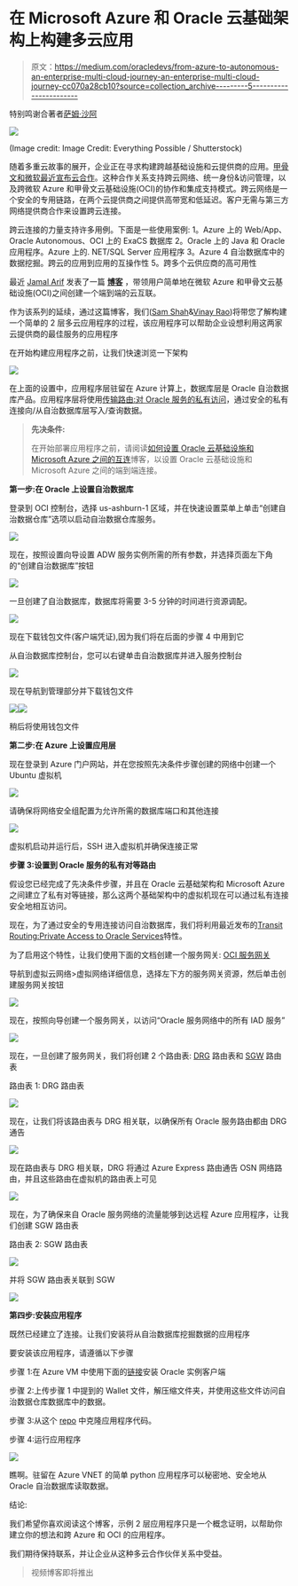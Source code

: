 # 在 Microsoft Azure 和 Oracle 云基础架构上构建多云应用

> 原文：<https://medium.com/oracledevs/from-azure-to-autonomous-an-enterprise-multi-cloud-journey-an-enterprise-multi-cloud-journey-cc070a28cb10?source=collection_archive---------5----------------------->

特别鸣谢合著者[萨姆·沙阿](https://medium.com/u/63e06eaf11a4?source=post_page-----cc070a28cb10--------------------------------)

![](img/cb05e561b558431c1a2b68823aaef4c5.png)

(Image credit: Image Credit: Everything Possible / Shutterstock)

随着多重云故事的展开，企业正在寻求构建跨越基础设施和云提供商的应用。[甲骨文和微软最近宣布云合作](https://blogs.oracle.com/cloud-infrastructure/oracle-microsoft-azure-alliance?source=post_page---------------------------)。这种合作关系支持跨云网络、统一身份&访问管理，以及跨微软 Azure 和甲骨文云基础设施(OCI)的协作和集成支持模式。跨云网络是一个安全的专用链路，在两个云提供商之间提供高带宽和低延迟。客户无需与第三方网络提供商合作来设置跨云连接。

跨云连接的力量支持许多用例。下面是一些使用案例:
1。Azure 上的 Web/App、Oracle Autonomous、OCI 上的 ExaCS 数据库
2。Oracle 上的 Java 和 Oracle 应用程序。Azure 上的. NET/SQL Server 应用程序
3。Azure
4 自治数据库中的数据挖掘。跨云的应用到应用的互操作性
5。跨多个云供应商的高可用性

最近 [Jamal Arif](https://medium.com/u/de35270dbab5?source=post_page-----cc070a28cb10--------------------------------) 发表了一篇 [**博客**](/@j.jamalarif/how-to-setup-the-interconnect-between-oracle-cloud-infrastructure-and-microsoft-azure-da359233e5e9) ，带领用户简单地在微软 Azure 和甲骨文云基础设施(OCI)之间创建一个端到端的云互联。

作为该系列的延续，通过这篇博客，我们([Sam Shah](https://medium.com/u/63e06eaf11a4?source=post_page-----cc070a28cb10--------------------------------)&[Vinay Rao](https://medium.com/u/67948792d94b?source=post_page-----cc070a28cb10--------------------------------))将带您了解构建一个简单的 2 层多云应用程序的过程，该应用程序可以帮助企业设想利用这两家云提供商的最佳服务的应用程序

在开始构建应用程序之前，让我们快速浏览一下架构

![](img/1eab674003b0f0b767ff9c95d1e5e8bf.png)

在上面的设置中，应用程序层驻留在 Azure 计算上，数据库层是 Oracle 自治数据库产品。应用程序层将使用[传输路由:对 Oracle 服务的私有访问](https://docs.cloud.oracle.com/iaas/Content/Network/Tasks/transitroutingoracleservices.htm)，通过安全的私有连接向/从自治数据库层写入/查询数据。

> **先决条件:**
> 
> 在开始部署应用程序之前，请阅读[如何设置 Oracle 云基础设施和 Microsoft Azure 之间的互连](/@j.jamalarif/how-to-setup-the-interconnect-between-oracle-cloud-infrastructure-and-microsoft-azure-da359233e5e9)博客，以设置 Oracle 云基础设施和 Microsoft Azure 之间的端到端连接。

**第一步:在 Oracle 上设置自治数据库**

登录到 OCI 控制台，选择 us-ashburn-1 区域，并在快速设置菜单上单击“创建自治数据仓库”选项以启动自治数据仓库服务。

![](img/e1387acf3d96e5aa2c72bbe2028c3062.png)

现在，按照设置向导设置 ADW 服务实例所需的所有参数，并选择页面左下角的“创建自治数据库”按钮

![](img/03a9597aadaf12766ffd94892b6c8890.png)

一旦创建了自治数据库，数据库将需要 3-5 分钟的时间进行资源调配。

![](img/df69ec9e59ef542cc73d646405457422.png)

现在下载钱包文件(客户端凭证),因为我们将在后面的步骤 4 中用到它

从自治数据库控制台，您可以右键单击自治数据库并进入服务控制台

![](img/a2acd23afd9bbe21cce4b8770ef76d15.png)

现在导航到管理部分并下载钱包文件

![](img/bdaa2b3005478c2d129a5c8af17c83e4.png)![](img/745a74bfda5fb35a05100f83a4df5de7.png)

稍后将使用钱包文件

**第二步:在 Azure 上设置应用层**

现在登录到 Azure 门户网站，并在您按照先决条件步骤创建的网络中创建一个 Ubuntu 虚拟机

![](img/105443e53390313e8c922c949e53ce90.png)

请确保将网络安全组配置为允许所需的数据库端口和其他连接

![](img/f67d2602554b89be377165e793a37bb4.png)

虚拟机启动并运行后，SSH 进入虚拟机并确保连接正常

**步骤 3:设置到 Oracle 服务的私有对等路由**

假设您已经完成了先决条件步骤，并且在 Oracle 云基础架构和 Microsoft Azure 之间建立了私有对等链接，那么这两个基础架构中的虚拟机现在可以通过私有连接安全地相互访问。

现在，为了通过安全的专用连接访问自治数据库，我们将利用最近发布的[Transit Routing:Private Access to Oracle Services](https://docs.cloud.oracle.com/iaas/Content/Network/Tasks/transitroutingoracleservices.htm)特性。

为了启用这个特性，让我们使用下面的文档创建一个服务网关: [OCI 服务网关](https://blogs.oracle.com/cloud-infrastructure/access-oracle-services-privately-with-a-service-gateway)

导航到虚拟云网络>虚拟网络详细信息，选择左下方的服务网关资源，然后单击创建服务网关按钮

![](img/398faf028a3d56f3310ea68593a289bb.png)

现在，按照向导创建一个服务网关，以访问“Oracle 服务网络中的所有 IAD 服务”

![](img/d73e029d7cfad0537ba55335b3fbf45b.png)

现在，一旦创建了服务网关，我们将创建 2 个路由表: [DRG](https://docs.cloud.oracle.com/iaas/Content/Network/Tasks/managingDRGs.htm) 路由表和 [SGW](https://docs.cloud.oracle.com/iaas/Content/Network/Tasks/servicegateway.htm) 路由表

路由表 1: DRG 路由表

![](img/c4a81ba6402af4cdaf05aeddc7f0ccb8.png)

现在，让我们将该路由表与 DRG 相关联，以确保所有 Oracle 服务路由都由 DRG 通告

![](img/86438bbc77ef3910bb47e1084536c28b.png)

现在路由表与 DRG 相关联，DRG 将通过 Azure Express 路由通告 OSN 网络路由，并且这些路由在虚拟机的路由表上可见

![](img/024c87247f68e2952bfb499d7b2d9817.png)

现在，为了确保来自 Oracle 服务网络的流量能够到达远程 Azure 应用程序，让我们创建 SGW 路由表

路由表 2: SGW 路由表

![](img/15fc82b92b46c87ac2e5147664c3f16c.png)

并将 SGW 路由表关联到 SGW

![](img/7526e5962fda325f25e785ce39d86f4f.png)

**第四步:安装应用程序**

既然已经建立了连接。让我们安装将从自治数据库挖掘数据的应用程序

要安装该应用程序，请遵循以下步骤

步骤 1:在 Azure VM 中使用下面的[链接](https://gist.github.com/tcnksm/7316877)安装 Oracle 实例客户端

步骤 2:上传步骤 1 中提到的 Wallet 文件，解压缩文件夹，并使用这些文件访问自治数据仓库数据库中的数据。

步骤 3:从这个 [repo](https://github.com/sssshah) 中克隆应用程序代码。

步骤 4:运行应用程序

![](img/f973b8f0f1e65129b75c0f458dddafde.png)

瞧啊。驻留在 Azure VNET 的简单 python 应用程序可以秘密地、安全地从 Oracle 自治数据库读取数据。

结论:

我们希望你喜欢阅读这个博客，示例 2 层应用程序只是一个概念证明，以帮助你建立你的想法和跨 Azure 和 OCI 的应用程序。

我们期待保持联系，并让企业从这种多云合作伙伴关系中受益。

> 视频博客即将推出